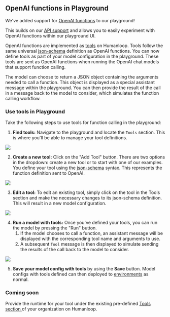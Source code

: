 ## OpenAI functions in Playground

We've added support for [OpenAI functions](https://platform.openai.com/docs/guides/gpt/function-calling) to our playground!  

This builds on our [API support](https://docs.humanloop.com/changelog/openai-functions-as-tools) and allows you to easily experiment with OpenAI functions within our playground UI. 

OpenAI functions are implemented as [tools](https://docs.humanloop.com/docs/setup-semantic-search) on Humanloop. Tools follow the same universal [json-schema](https://json-schema.org/) definition as OpenAI functions. You can now define tools as part of your model configuration in the playground. These tools are sent as OpenAI functions when running the OpenAI chat models that support function calling. 

The model can choose to return a JSON object containing the arguments needed to call a function. This object is displayed as a special assistant message within the playground. You can then provide the result of the call in a message back to the model to consider, which simulates the function calling workflow. 

### Use tools in Playground

Take the following steps to use tools for function calling in the playground:

1. **Find tools:** Navigate to the playground and locate the `Tools` section. This is where you'll be able to manage your tool definitions.

![](../../../../assets/images/7bd9a33-image.png)

2. **Create a new tool:** Click on the "Add Tool" button. There are two options in the dropdown: create a new tool or to start with one of our examples. You define your tool using the [json-schema](https://json-schema.org/) syntax. This represents the function definition sent to OpenAI. 

![](../../../../assets/images/f69147d-image.png)

3. **Edit a tool:** To edit an existing tool, simply click on the tool in the Tools section and make the necessary changes to its json-schema definition. This will result in a new model configuration.

![](../../../../assets/images/6da3b3a-image.png)

4. **Run a model with tools:** Once you've defined your tools, you can run the model by pressing the "Run" button. 
   1. If the model chooses to call a function, an assistant message will be displayed with the corresponding tool name and arguments to use.
   2. A subsequent `Tool` message is then displayed to simulate sending the results of the call back to the model to consider.

![](../../../../assets/images/bdf2c41-image.png)

5. **Save your model config with tools** by using the **Save** button. Model configs with tools defined can then deployed to [environments](/docs/deploy-to-an-environment) as normal.

### Coming soon

Provide the runtime for your tool under the existing pre-defined [Tools section ](https://app.humanloop.com/tools) of your organization on Humanloop.